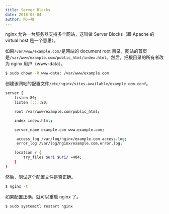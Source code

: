```yaml
---
title: Server Blocks 
date: 2018-03-04
author: 阮一峰
---
```


nginx 允许一台服务器支持多个网站，这叫做 Server Blocks（跟 Apache 的 virtual host 是一个意思）。

如果`/var/www/example.com/`是网站的 document root 目录，网站的首页是`/var/www/example.com/public_html/index.html`。然后，把根目录的所有者改为 nginx 用户（www-data）。

```bash
$ sudo chown -R www-data: /var/www/example.com
```

创建该网站的配置文件`/etc/nginx/sites-available/example.com.conf`。

```bash
server {
    listen 80;
    listen [::]:80;

    root /var/www/example.com/public_html;

    index index.html;

    server_name example.com www.example.com;

     access_log /var/log/nginx/example.com.access.log;
     error_log /var/log/nginx/example.com.error.log;

    location / {
        try_files $uri $uri/ =404;
    }
}
```

然后，测试这个配置文件是否正确。

```bash
$ nginx -t
```

如果配置正确，就可以重启 nginx 了。

```bash
$ sudo systemctl restart nginx
```
